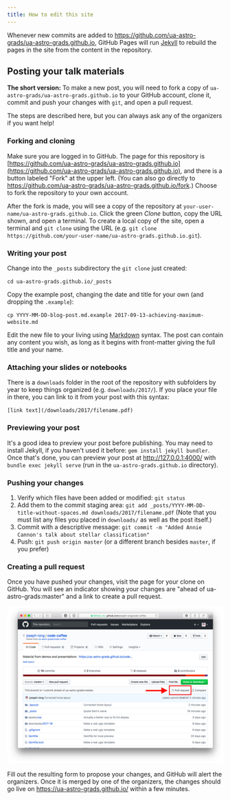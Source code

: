 ```yaml
---
title: How to edit this site
---
```


Whenever new commits are added to https://github.com/ua-astro-grads/ua-astro-grads.github.io, GitHub Pages will run [Jekyll](https://jekyllrb.com/) to rebuild the pages in the site from the content in the repository.

## Posting your talk materials

**The short version:** To make a new post, you will need to
fork a copy of `ua-astro-grads/ua-astro-grads.github.io` to your GitHub account, clone it, commit and push your changes with `git`, and open a pull request.

The steps are described here, but you can always ask any of the organizers if you want help!

### Forking and cloning

Make sure you are logged in to GitHub. The page for this repository is [https://github.com/ua-astro-grads/ua-astro-grads.github.io](https://github.com/ua-astro-grads/ua-astro-grads.github.io), and there is a button labeled "Fork" at the upper left. (You can also go directly to <a href="https://github.com/ua-astro-grads/ua-astro-grads.github.io/fork" target="_blank">https://github.com/ua-astro-grads/ua-astro-grads.github.io/fork</a>.) Choose to fork the repository to your own account.

After the fork is made, you will see a copy of the repository at `your-user-name/ua-astro-grads.github.io`. Click the green _Clone_ button, copy the URL shown, and open a terminal. To create a local copy of the site, open a terminal and `git clone` using the URL (e.g. `git clone https://github.com/your-user-name/ua-astro-grads.github.io.git`).

### Writing your post

Change into the `_posts` subdirectory the `git clone` just created:

```
cd ua-astro-grads.github.io/_posts
```

Copy the example post, changing the date and title for your own (and dropping the `.example`):

```
cp YYYY-MM-DD-blog-post.md.example 2017-09-13-achieving-maximum-website.md
```

Edit the new file to your living using [Markdown](https://guides.github.com/features/mastering-markdown/) syntax. The post can contain any content you wish, as long as it begins with front-matter giving the full title and your name.

### Attaching your slides or notebooks

There is a `downloads` folder in the root of the repository with subfolders by year to keep things organized (e.g. `downloads/2017/`). If you place your file in there, you can link to it from your post with this syntax:

    [link text](/downloads/2017/filename.pdf)


### Previewing your post

It's a good idea to preview your post before publishing. You may need to install Jekyll, if you haven't used it before: `gem install jekyll bundler`. Once that's done, you can preview your post at http://127.0.0.1:4000/ with `bundle exec jekyll serve` (run in the `ua-astro-grads.github.io` directory).

### Pushing your changes

  1. Verify which files have been added or modified: `git status`
  2. Add them to the commit staging area: `git add _posts/YYYY-MM-DD-title-without-spaces.md downloads/2017/filename.pdf` (Note that you must list any files you placed in `downloads/` as well as the post itself.)
  3. Commit with a descriptive message: `git commit -m "Added Annie Cannon's talk about stellar classification"`
  4. Push: `git push origin master` (or a different branch besides `master`, if you prefer)

### Creating a pull request

Once you have pushed your changes, visit the page for your clone on GitHub. You will see an indicator showing your changes are "ahead of ua-astro-grads:master" and a link to create a pull request.

![Screenshot of GitHub pull request link](/assets/create_pull_request.png)

Fill out the resulting form to propose your changes, and GitHub will alert the organizers. Once it is merged by one of the organizers, the changes should go live on https://ua-astro-grads.github.io/ within a few minutes.
